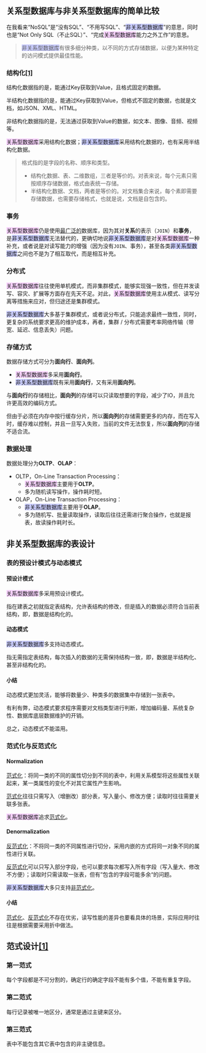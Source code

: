 ## 关系型数据库与非关系型数据库的简单比较

在我看来“NoSQL”是“没有SQL”、“不用写SQL”、“<span style=background:#c9ccff>非关系型数据库</span>”的意思，同时也是“Not Only SQL（不止SQL）”、“完成<span style=background:#f8d2ff>关系型数据库</span>能力之外工作”的意思。

> <span style=background:#c9ccff>非关系型数据库</span>有很多细分种类，以不同的方式存储数据，以便为某种特定的访问模式提供最佳性能。

### 结构化[[1]](https://www.zhihu.com/question/50986354/answer/276099917)

结构化数据指的是，能通过Key获取到Value，且格式固定的数据。

半结构化数据指的是，能通过Key获取到Value，但格式不固定的数据，也就是文档，如JSON、XML、HTML。

非结构化数据指的是，无法通过获取到Value的数据，如文本、图像、音频、视频等。

<span style=background:#f8d2ff>关系型数据库</span>采用结构化数据；<span style=background:#c9ccff>非关系型数据库</span>采用结构化数据的，也有采用半结构化数据。

> 格式指的是字段的名称、顺序和类型。
>
> - 结构化数据、表、二维数组，三者是等价的。对表来说，每个元素只需按顺序存储数据，格式由表统一存储。
> - 半结构化数据、文档，两者是等价的。对文档集合来说，每个素即需要存储数据，也需要存储格式，也就是说，文档是自包含的。

### 事务

<span style=background:#f8d2ff>关系型数据库</span>仍是使用[最广泛的](https://db-engines.com/en/ranking)数据库，因为其对**关系**的表示（`JOIN`）和**事务**，是<span style=background:#c9ccff>非关系型数据库</span>无法替代的，更确切地说<span style=background:#c9ccff>非关系型数据库</span>是对<span style=background:#f8d2ff>关系型数据库</span>一种补充，或者说是对读写能力的增强（因为没有`JOIN`、事务），甚至各类<span style=background:#c9ccff>非关系型数据库</span>之间也不是为了相互取代，而是相互补充。

### 分布式

<span style=background:#f8d2ff>关系型数据库</span>往往使用单机模式，而非集群模式，能够实现强一致性，但在并发读写、容灾、扩展等方面存在先天不足。对此，<span style=background:#f8d2ff>关系型数据库</span>使用主从模式、读写分离等措施来应对，但归途还是集群模式。

<span style=background:#c9ccff>非关系型数据库</span>大多基于集群模式，或者说分布式，只能追求最终一致性，同时，更复杂的系统要求更高的维护成本，再者，集群 / 分布式需要考率网络传输（带宽、延迟、信息丢失）问题。

### 存储方式

数据存储方式可分为**面向行**、**面向列**。

- <span style=background:#f8d2ff>关系型数据库</span>多采用**面向行**。
- <span style=background:#c9ccff>非关系型数据库</span>既有采用**面向行**，又有采用**面向列**。

与**面向行**的存储相比，**面向列**的存储可以只读取想要的字段，减少了IO，并且允许更高效的编码方式。

但由于必须在内存中按行缓存分片，所以**面向列**的存储需要更多的内存，而在写入时，缓存难以控制，并且一旦写入失败，当前的文件无法恢复，所以**面向列**的存储不适合流。

### 数据处理

数据处理分为**OLTP**、**OLAP**：

- OLTP，On-Line Transaction Processing：
  - <span style=background:#f8d2ff>关系型数据库</span>主要用于**OLTP**。
  - 多为随机读写操作，操作耗时短。
- OLAP，On-Line Transaction Processing：
  - <span style=background:#c9ccff>非关系型数据库</span>主要用于**OLAP**。
  - 多为随机写、批量读取操作，读取后往往还需进行聚合操作，也就是报表，故读操作耗时长。



## 非关系型数据库的表设计

### 表的预设计模式与动态模式

#### 预设计模式

<span style=background:#f8d2ff>关系型数据库</span>多采用预设计模式。

指在建表之初就指定表结构，允许表结构的修改，但是插入的数据必须符合当前表结构，即，数据是结构化的。

#### 动态模式

<span style=background:#c9ccff>非关系型数据库</span>多支持动态模式。

指无需指定表结构，每次插入的数据的无需保持结构一致，即，数据是半结构化、甚至非结构化的。

#### 小结

动态模式更加灵活，能够将数量少、种类多的数据集中存储到一张表中。

有利有弊，动态模式要求程序需要对文档类型进行判断，增加编码量、系统复杂性、数据库底层数据维护的开销。

总之，动态模式不能滥用。

### 范式化与反范式化

#### Normalization

<u>范式化</u>：将同一类的不同的属性切分到不同的表中，利用关系模型将这些属性关联起来，某一类属性的变化不对其它属性产生影响。

<u>范式化</u>往往只需写入（增删改）部分表，写入量小、修改方便；读取时往往需要关联多张表。

<span style=background:#f8d2ff>关系型数据库</span>追求<u>范式化</u>。

#### Denormalization

<u>反范式化</u>：不将同一类的不同属性进行切分，采用内嵌的方式将同一对象不同的属性进行关联。

<u>反范式化</u>可以只写入部分字段，也可以要求每次都写入所有字段（写入量大、修改不方便）；读取时只需读取一张表，但有”包含的字段可能多余“的问题。

<span style=background:#c9ccff>非关系型数据库</span>大多只支持<u>非范式化</u>。

#### 小结

<u>范式化</u>、<u>反范式化</u>不存在优劣，读写性能的差异也要看具体的场景，实际应用时往往是根据需要采用折中做法。



## 范式设计[[1]](https://baike.baidu.com/item/设计范式/894217)

### 第一范式

每个字段都是不可分割的，确定行的确定字段不能有多个值，不能有重复字段。

### 第二范式

每行记录被唯一地区分，通常是通过主键来区分。

### 第三范式

表中不能包含其它表中包含的非主键信息。

